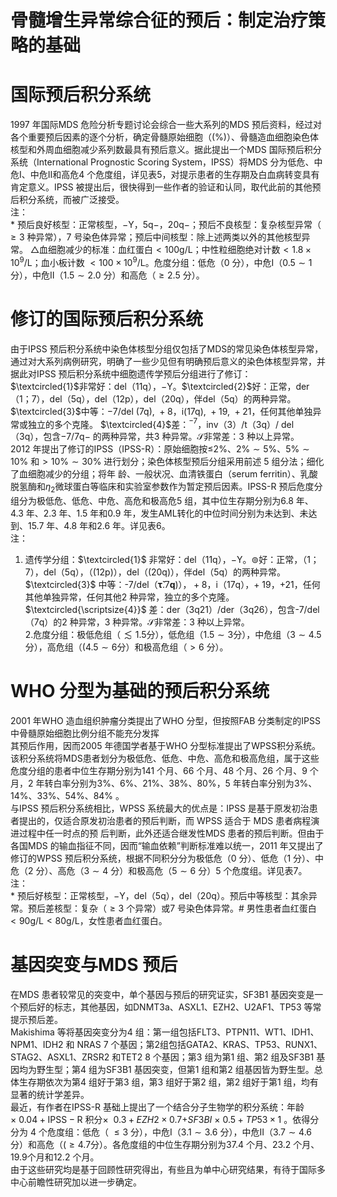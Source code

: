 # 骨髓增生异常综合征的预后：制定治疗策略的基础  
#  国际预后积分系统  
1997 年国际MDS 危险分析专题讨论会综合一些大系列的MDS 预后资料，经过对各个重要预后因素的逐个分析，确定骨髓原始细胞（$(\%)$）、骨髓造血细胞染色体核型和外周血细胞减少系列数最具有预后意义。据此提出一个MDS 国际预后积分系统（International Prognostic Scoring System，IPSS）将MDS 分为低危、中危Ⅰ、中危Ⅱ和高危4 个危度组，详见表5，对提示患者的生存期及白血病转变具有肯定意义。IPSS 被提出后，很快得到一些作者的验证和认同，取代此前的其他预后积分系统，而被广泛接受。  
注：  
\* 预后良好核型：正常核型，$-\mathrm{Y}$，$5\mathrm{q}-$，$20\mathrm{q-}$；预后不良核型：复杂核型异常（$\geqslant3$ 种异常），7 号染色体异常；预后中间核型：除上述两类以外的其他核型异常。
△血细胞减少的标准：血红蛋白$<100\mathrm{g/L}$；中性粒细胞绝对计数$<1.8\times10^{9}/\mathrm{L}$；血小板计数
$<100\times10^{9}/\mathrm{L}$。危度分组：低危（0 分），中危Ⅰ（$0.5\sim1$ 分），中危Ⅱ（$1.5\sim2.0$ 分）和高危（$\geqslant2.5$ 分）。  
#  修订的国际预后积分系统  
由于IPSS 预后积分系统中染色体核型分组仅包括了MDS的常见染色体核型异常，通过对大系列病例研究，明确了一些少见但有明确预后意义的染色体核型异常，并据此对IPSS 预后积分系统中细胞遗传学预后分组进行了修订：$\textcircled{1}$非常好：del（11q），$-\mathrm{Y}$。$\textcircled{2}$好：正常，der（1；7），del（5q），del（12p），del（20q），伴del（5q）的两种异常。$\textcircled{3}$中等：$-7/\mathrm{{del}\ \left(7q\right),\ +8}$，i$(17\mathrm{q}),\ +19,\ +21$，任何其他单独异常或独立的多个克隆。 $\textcircled{4}$差：$^{-7}$，inv（3）/t（3q）/ del（3q），包含$-7/7\mathrm{q-}$ 的两种异常，共3 种异常。$\mathcal{S}$非常差：3 种以上异常。  
2012 年提出了修订的IPSS（IPSS-R）：原始细胞按≤$2\%$、$2\%\sim5\%$、$5\%\sim10\%$ 和$>10\%\sim30\%$ 进行划分；染色体核型预后分组采用前述 5  组分法；细化了血细胞减少的分组；将年 龄、一般状况、血清铁蛋白（serum ferritin）、乳酸脱氢酶和$\eta_{2}$微球蛋白等临床和实验室参数作为暂定预后因素。IPSS-R 预后危度分组分为极低危、低危、中危、高危和极高危5 组，其中位生存期分别为6.8 年、4.3 年、2.3 年、1.5 年和0.9 年，发生AML转化的中位时间分别为未达到、未达到、15.7 年、4.8 年和2.6 年。详见表6。  
注：  
1. 遗传学分组：$\textcircled{1}$ 非常好：del（11q），$-\mathrm{Y}$。$\circledcirc$好：正常，（1；7），del（5q），（$(12\mathrm{p})$），del（$(20{\mathrm{q}})$），伴del（5q）的两种异常。$\textcircled{3}$ 中等：-7/del（$\mathbf{\check{\tau}}.7\mathbf{q})$），${}+8$，i（17q），$+~19$，$+21$，任何其他单独异常，任何其他2 种异常，独立的多个克隆。$\textcircled{\scriptsize{4}}$ 差：der（3q21）/der（3q26），包含-7/del（7q）的2 种异常，3 种异常。$\mathcal{S}$非常差：3 种以上异常。  
2.危度分组：极低危组（$\lesssim1.5$分），低危组（$1.5\sim3$分），中危组（$3\sim4.5$分），高危组（$(4.5\sim6$分）和极高危组（$>6$ 分）。  
# WHO 分型为基础的预后积分系统  
2001 年WHO 造血组织肿瘤分类提出了WHO 分型，但按照FAB 分类制定的IPSS 中骨髓原始细胞比例分组不能充分发挥  
其预后作用，因而2005 年德国学者基于WHO 分型标准提出了WPSS积分系统。该积分系统将MDS患者划分为极低危、低危、中危、高危和极高危组，属于这些危度分组的患者中位生存期分别为141 个月、66 个月、48 个月、26 个月、9 个月，2 年转白率分别为$3\%$、$6\%$、$21\%$、$38\%$、$80\%$，5 年转白率分别为$3\%$、$14\%$、$33\%$、$54\%$、$84\%$ 。  
与IPSS 预后积分系统相比，WPSS 系统最大的优点是：IPSS 是基于原发初治患者提出的，仅适合原发初治患者的预后判断，而 WPSS  适合于 MDS  患者病程演进过程中任一时点的预 后判断，此外还适合继发性MDS 患者的预后判断。但由于各国MDS 的输血指征不同，因而“输血依赖”判断标准难以统一，2011 年又提出了修订的WPSS 预后积分系统，根据不同积分分为极低危（0 分）、低危（1 分）、中危（2 分）、高危（$3\sim4$ 分）和极高危（$5\sim6$ 分）5 个危度组。详见表7。  
注：  
\* 预后好核型：正常核型，$-\mathrm{Y}$，del（5q），del（20q）。预后中等核型：其余异常。预后差核型：复杂（$\geqslant3$ 个异常）或7 号染色体异常。# 男性患者血红蛋白$<90\mathrm{g/L}$$<80\mathrm{g/L}$，女性患者血红蛋白。  
#  基因突变与MDS 预后  
在MDS 患者较常见的突变中，单个基因与预后的研究证实，SF3B1 基因突变是一个预后好的标志，其他基因，如DNMT3a、ASXL1、EZH2、U2AF1、TP53 等常提示预后差。  
Makishima 等将基因突变分为4 组：第一组包括FLT3、PTPN11、WT1、IDH1、NPM1、IDH2 和 NRAS 7 个基因；第2组包括GATA2、KRAS、TP53、RUNX1、STAG2、ASXL1、ZRSR2 和TET2 8 个基因；第3 组为第1 组、第2 组及SF3B1 基因均为野生型；第4 组为SF3B1 基因突变，但第1 组和第2 组基因皆为野生型。总体生存期依次为第4 组好于第3 组，第3 组好于第2 组，第2 组好于第1 组，均有显著的统计学差异。  
最近，有作者在IPSS-R 基础上提出了一个结合分子生物学的积分系统：年龄$\times~\mathrm{0.04+IPSS-R}$ 积分$\times\ \ 0.3+E Z H2\times0.7+$$S F3B I\ \times\ 0.5+T P53\times1$ 。依得分分为 4  个危度组：低危（ $\leqslant3$ 分），中危Ⅰ（$3.1\sim3.6$ 分），中危Ⅱ（$3.7\sim4.6$ 分）和高危（$(\geqslant4.7$分）。各危度组的中位生存期分别为37.4 个月、23.2 个月、19.9个月和12.2 个月。  
由于这些研究均是基于回顾性研究得出，有些且为单中心研究结果，有待于国际多中心前瞻性研究加以进一步确定。  